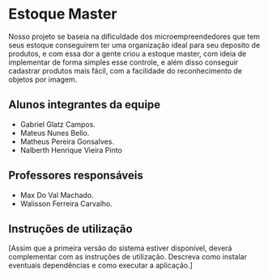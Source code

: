 # Estoque Master

Nosso projeto se baseia na dificuldade dos microempreendedores que tem seus estoque conseguirem ter uma organização ideal para seu deposito de produtos, e com essa dor a gente criou a estoque master, com ideia de implementar de forma simples esse controle, e além disso conseguir cadastrar produtos mais fácil, com a facilidade do reconhecimento de objetos por imagem.

## Alunos integrantes da equipe

* Gabriel Glatz Campos.
* Mateus Nunes Bello.
* Matheus Pereira Gonsalves.
* Nalberth Henrique Vieira Pinto

## Professores responsáveis

* Max Do Val Machado.
* Walisson Ferreira Carvalho.

## Instruções de utilização

[Assim que a primeira versão do sistema estiver disponível, deverá complementar com as instruções de utilização. Descreva como instalar eventuais dependências e como executar a aplicação.]
